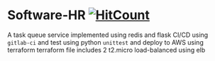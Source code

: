 # Software-HR [![HitCount](http://hits.dwyl.com/realsarm/Software_HR.svg)](http://hits.dwyl.com/realsarm/Software_HR)

A task queue service implemented using redis and flask
CI/CD using `gitlab-ci` and test using  python `unittest` and deploy to AWS using terraform
terraform file includes 2 t2.micro load-balanced using elb
